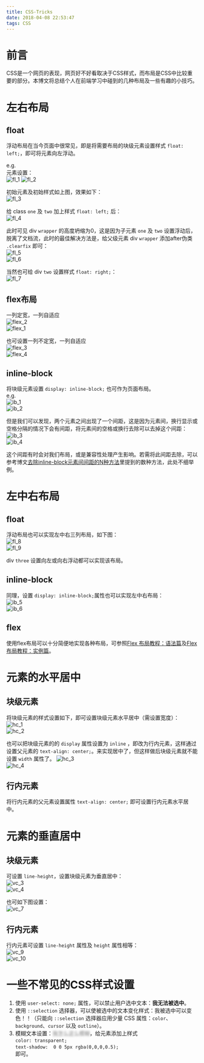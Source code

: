 ```yaml
---
title: CSS-Tricks
date: 2018-04-08 22:53:47
tags: CSS 
---
```

# 前言
CSS是一个网页的表现，网页好不好看取决于CSS样式，而布局是CSS中比较重要的部分。本博文将总结个人在前端学习中碰到的几种布局及一些有趣的小技巧。  
# 左右布局  
## float  
浮动布局在当今页面中很常见，即是将需要布局的块级元素设置样式 `float: left;`，即可将元素向左浮动。  
<!-- more -->
e.g.  
元素设置：  
![fl_1](http://p69er22kd.bkt.clouddn.com/fl_1.png) ![fl_2](http://p69er22kd.bkt.clouddn.com/fl_2.png)  

初始元素及初始样式如上图，效果如下：  
![fl_3](http://p69er22kd.bkt.clouddn.com/fl_3.png)  

给 class `one` 及 `two` 加上样式 `float: left;` 后：  
![fl_4](http://p69er22kd.bkt.clouddn.com/fl_4.png)  

此时可见 div `wrapper` 的高度坍缩为0，这是因为子元素 `one` 及 `two` 设置浮动后，脱离了文档流，此时的最佳解决方法是，给父级元素 div `wrapper` 添加after伪类 `.clearfix` 即可：  
![fl_5](http://p69er22kd.bkt.clouddn.com/fl_5.png)  
![fl_6](http://p69er22kd.bkt.clouddn.com/fl_6.png)  

当然也可给 div `two` 设置样式 `float: right;`：  
![fl_7](http://p69er22kd.bkt.clouddn.com/fl_7.png)  

## flex布局  
一列定宽，一列自适应  
![flex_2](http://p69er22kd.bkt.clouddn.com/flex_2.png)  
![flex_1](http://p69er22kd.bkt.clouddn.com/flex_1.png)  

也可设置一列不定宽，一列自适应  
![flex_3](http://p69er22kd.bkt.clouddn.com/flex_3.png)  
![flex_4](http://p69er22kd.bkt.clouddn.com/flex_4.png)  

## inline-block  
将块级元素设置 `display: inline-block;` 也可作为页面布局。  
e.g.  
![ib_1](http://p69er22kd.bkt.clouddn.com/ib_1.png)  
![ib_2](http://p69er22kd.bkt.clouddn.com/ib_2.png)  

但是我们可以发现，两个元素之间出现了一个间距，这是因为元素间，换行显示或空格分隔的情况下会有间距，将元素间的空格或换行去除可以去掉这个间距：  
![ib_3](http://p69er22kd.bkt.clouddn.com/ib_3.png)  
![ib_4](http://p69er22kd.bkt.clouddn.com/ib_4.png)  

这个间距有时会对我们布局，或是兼容性处理产生影响。若需将此间距去除，可以参考博文[去除inline-block元素间间距的N种方法](http://www.zhangxinxu.com/wordpress/2012/04/inline-block-space-remove-%E5%8E%BB%E9%99%A4%E9%97%B4%E8%B7%9D/)里提到的数种方法，此处不细举例。

# 左中右布局  
## float
浮动布局也可以实现左中右三列布局，如下图：  
![fl_8](http://p69er22kd.bkt.clouddn.com/fl_8.png)  
![fl_9](http://p69er22kd.bkt.clouddn.com/fl_9.png)  

div `three` 设置向左或向右浮动都可以实现该布局。

## inline-block
同理，设置 `display: inline-block;`属性也可以实现左中右布局：  
![ib_5](http://p69er22kd.bkt.clouddn.com/ib_5.png)  
![ib_6](http://p69er22kd.bkt.clouddn.com/ib_6.png)  

## flex
使用flex布局可以十分简便地实现各种布局，可参照[Flex 布局教程：语法篇](http://www.ruanyifeng.com/blog/2015/07/flex-grammar.html)及[Flex 布局教程：实例篇](http://www.ruanyifeng.com/blog/2015/07/flex-examples.html)。  

# 元素的水平居中
## 块级元素
将块级元素的样式设置如下，即可设置块级元素水平居中（需设置宽度）：  
![hc_1](http://p69er22kd.bkt.clouddn.com/hc_1.png)  
![hc_2](http://p69er22kd.bkt.clouddn.com/hc_2.png)  

也可以把块级元素的的 `display` 属性设置为 `inline` ，即改为行内元素，这样通过设置父元素的 `text-align: center;`。来实现居中了，但这样做后块级元素就不能设置 `width` 属性了。
![hc_3](http://p69er22kd.bkt.clouddn.com/hc_3.png)  
![hc_4](http://p69er22kd.bkt.clouddn.com/hc_4.png)  

## 行内元素
将行内元素的父元素设置属性 `text-align: center;` 即可设置行内元素水平居中。  

# 元素的垂直居中
## 块级元素
可设置 `line-height`，设置块级元素为垂直居中：  
![vc_3](http://p69er22kd.bkt.clouddn.com/vc_3.png)  
![vc_4](http://p69er22kd.bkt.clouddn.com/vc_4.png)  

也可如下图设置：  
![vc_7](http://p69er22kd.bkt.clouddn.com/vc_7.png)  

## 行内元素
行内元素可设置 `line-height` 属性及 `height` 属性相等：  
![vc_9](http://p69er22kd.bkt.clouddn.com/vc_9.png)  
![vc_10](http://p69er22kd.bkt.clouddn.com/vc_10.png)  

# 一些不常见的CSS样式设置
1. 使用 `user-select: none;` 属性，可以禁止用户选中文本：<span class="select">我无法被选中</span>。  
2. 使用 `::selection` 选择器，可以使被选中的文本变化样式：<span class="eg">我被选中可以变色！！</span>（只能向 `::selection` 选择器应用少量 CSS 属性：`color`、`background`、`cursor` 以及 `outline`）。
3. 模糊文本设置：<span class="blur">我怎么这么模糊</span>，给元素添加上样式   
`color: transparent;`   
`text-shadow:  0 0 5px rgba(0,0,0,0.5);`  
即可。
<style>.eg::selection{color: red;}.select{user-select: none; font-weight: bold;}.blur{color: transparent; text-shadow: 0 0 5px rgba(0,0,0,0.5);}</style> 
